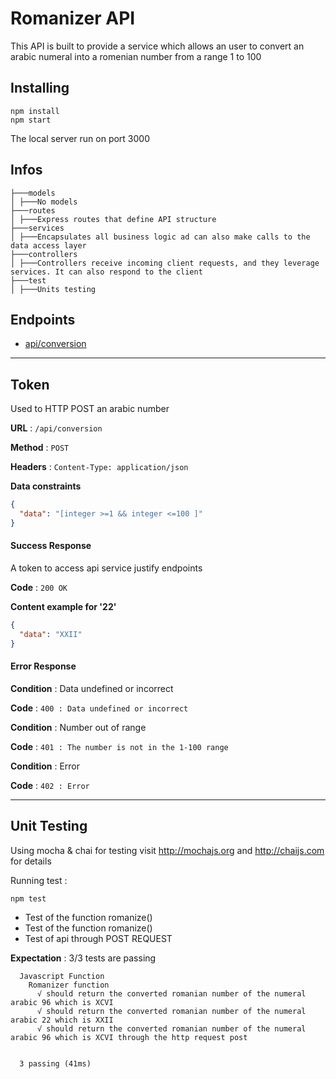 # Romanizer API

This API is built to provide a service which allows an user to convert an arabic numeral into a romenian number from a range 1 to 100

## Installing

```
npm install
npm start
```

The local server run on port 3000

## Infos
```
├───models
│ ├───No models
├───routes
│ ├───Express routes that define API structure
├───services
│ ├───Encapsulates all business logic ad can also make calls to the data access layer
├───controllers
│ ├───Controllers receive incoming client requests, and they leverage services. It can also respond to the client
├───test
│ ├───Units testing
```
## Endpoints

- [api/conversion](#conversion)

---

## Token

Used to HTTP POST an arabic number

**URL** : `/api/conversion`

**Method** : `POST`

**Headers** : `Content-Type: application/json`

**Data constraints**

```json
{
  "data": "[integer >=1 && integer <=100 ]"
}
```

#### Success Response

A token to access api service justify endpoints

**Code** : `200 OK`

**Content example for '22'**

```json
{
  "data": "XXII"
}
```

#### Error Response

**Condition** : Data undefined or incorrect

**Code** : `400 : Data undefined or incorrect`

**Condition** : Number out of range

**Code** : `401 : The number is not in the 1-100 range`

**Condition** : Error

**Code** : `402 : Error`

---

## Unit Testing

Using mocha & chai for testing
visit http://mochajs.org and http://chaijs.com for details

Running test :

```
npm test
```

- Test of the function romanize()
- Test of the function romanize()
- Test of api through POST REQUEST

**Expectation** : 3/3 tests are passing

```
  Javascript Function
    Romanizer function
      √ should return the converted romanian number of the numeral arabic 96 which is XCVI
      √ should return the converted romanian number of the numeral arabic 22 which is XXII
      √ should return the converted romanian number of the numeral arabic 96 which is XCVI through the http request post


  3 passing (41ms)
```
